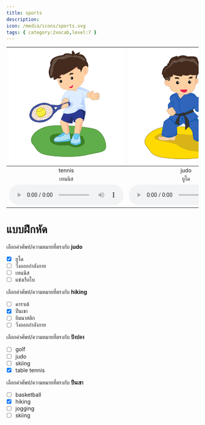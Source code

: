 ```yaml
---
title: sports
description: 
icon: /media/icons/sports.svg
tags: { category:2vocab,level:7 }
---
```


<div class="carrousel">


|![](/media/img/sports/tennis.svg)|![](/media/img/sports/judo.svg)|![](/media/img/sports/yoga.svg)|![](/media/img/sports/swimming.svg)|![](/media/img/sports/hiking.svg)|![](/media/img/sports/karate.svg)|![](/media/img/sports/hockey.svg)|![](/media/img/sports/golf.svg)|![](/media/img/sports/gymnastics.svg)|![](/media/img/sports/exercise.svg)|![](/media/img/sports/skiing.svg)|![](/media/img/sports/jogging.svg)|![](/media/img/sports/soccer.svg)|![](/media/img/sports/rugby.svg)|![](/media/img/sports/table&#x20;tennis.svg)|![](/media/img/sports/volleyball.svg)|![](/media/img/sports/basketball.svg)|![](/media/img/sports/sailing.svg)|
| :----: | :----: | :----: | :----: | :----: | :----: | :----: | :----: | :----: | :----: | :----: | :----: | :----: | :----: | :----: | :----: | :----: | :----: |
|tennis|judo|yoga|swimming|hiking|karate|hockey|golf|gymnastics|exercise|skiing|jogging|soccer|rugby|table tennis|volleyball|basketball|sailing|
|เทนนิส|ยูโด|โยคะ|ว่ายน้ํา|ปีนเขา|คาราเต้|ฮอกกี้|กอล์ฟ|ยิมนาสติก|ออกกําลังกาย|สกี|วิ่งออกกําลังกาย|ฟุตบอล|รักบี้|ปิงปอง|วอลเลย์บอล|บาสเก็ตบอล|แข่งเรือใบ|
|![](/media/audio/tennis.mp3)|![](/media/audio/judo.mp3)|![](/media/audio/yoga.mp3)|![](/media/audio/swimming.mp3)|![](/media/audio/hiking.mp3)|![](/media/audio/karate.mp3)|![](/media/audio/hockey.mp3)|![](/media/audio/golf.mp3)|![](/media/audio/gymnastics.mp3)|![](/media/audio/exercise.mp3)|![](/media/audio/skiing.mp3)|![](/media/audio/jogging.mp3)|![](/media/audio/soccer.mp3)|![](/media/audio/rugby.mp3)|![](/media/audio/table&#x20;tennis.mp3)|![](/media/audio/volleyball.mp3)|![](/media/audio/basketball.mp3)|![](/media/audio/sailing.mp3)|

</div>



# แบบฝึกหัด


 เลือกคำศัพท์/ความหมายที่ตรงกับ **judo**
 - [x] ยูโด
 - [ ] วิ่งออกกําลังกาย
 - [ ] เทนนิส
 - [ ] แข่งเรือใบ

 เลือกคำศัพท์/ความหมายที่ตรงกับ **hiking**
 - [ ] คาราเต้
 - [x] ปีนเขา
 - [ ] ยิมนาสติก
 - [ ] วิ่งออกกําลังกาย

 เลือกคำศัพท์/ความหมายที่ตรงกับ **ปิงปอง**
 - [ ] golf
 - [ ] judo
 - [ ] skiing
 - [x] table tennis

 เลือกคำศัพท์/ความหมายที่ตรงกับ **ปีนเขา**
 - [ ] basketball
 - [x] hiking
 - [ ] jogging
 - [ ] skiing
